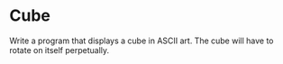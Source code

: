 # Cube

Write a program that displays a cube in ASCII art. The cube will have to rotate on itself perpetually.
